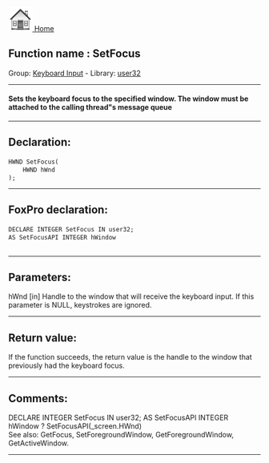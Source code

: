 [<img src="../../images/home.png"> Home ](https://github.com/VFPX/Win32API)  

## Function name : SetFocus
Group: [Keyboard Input](../../functions_group.md#Keyboard_Input)  -  Library: [user32](../../../libraries.md#user32)  
***  


#### Sets the keyboard focus to the specified window. The window must be attached to the calling thread"s message queue
***  


## Declaration:
```foxpro  
HWND SetFocus(
	HWND hWnd
);  
```  
***  


## FoxPro declaration:
```foxpro  
DECLARE INTEGER SetFocus IN user32;
AS SetFocusAPI INTEGER hWindow
  
```  
***  


## Parameters:
hWnd
[in] Handle to the window that will receive the keyboard input. If this parameter is NULL, keystrokes are ignored.  
***  


## Return value:
If the function succeeds, the return value is the handle to the window that previously had the keyboard focus.   
***  


## Comments:
<div class="precode">DECLARE INTEGER SetFocus IN user32;  
	AS SetFocusAPI INTEGER hWindow  
? SetFocusAPI(_screen.HWnd)  
</div>  
See also: GetFocus, SetForegroundWindow, GetForegroundWindow, GetActiveWindow.  
  
***  

